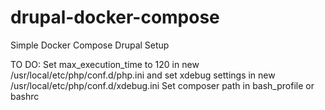 # drupal-docker-compose
Simple Docker Compose Drupal Setup

TO DO:
Set max_execution_time to 120 in new /usr/local/etc/php/conf.d/php.ini and set xdebug settings in new /usr/local/etc/php/conf.d/xdebug.ini
Set composer path in bash_profile or bashrc
